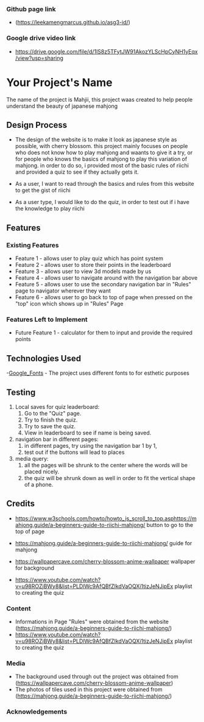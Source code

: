 ### Github page link
- (https://leekamengmarcus.github.io/asg3-id/)

### Google drive video link
- https://drive.google.com/file/d/1lS8z5TFytJW91AkozYLScHpCyNH1yEqx/view?usp=sharing

# Your Project's Name
The name of the project is Mahjii, this project waas created to help people understand the beauty of japanese mahjong

## Design Process
 
- The design of the website is to make it look as japanese style as possible, with cherry blossom. this project mainly focuses on people who does not know how to play mahjong and waants to give it a try, or for people who knows the basics of mahjong to play this variation of mahjong. in order to do so, i provided most of the basic rules of riichi and provided a quiz to see if they actually gets it.

- As a user, I want to read through the basics and rules from this website to get the gist of riichi
- As a user type, I would like to do the quiz, in order to test out if i have the knowledge to play riichi
## Features

### Existing Features
- Feature 1 - allows user to play quiz which has point system
- Feature 2 - allows user to store their points in the leaderboard
- Feature 3 - allows user to view 3d models made by us
- Feature 4 - allows user to navigate around with the navigation bar above
- Feature 5 - allows user to use the secondary navigation bar in "Rules" page to navigator wherever they want
- Feature 6 - allows user to go back to top of page when pressed on the "top" icon which shows up in "Rules" Page

### Features Left to Implement
- Future Feature 1 - calculator for them to input and provide the required points

## Technologies Used

-[Google_Fonts](https://fonts.google.com/)
    - The project uses different fonts to for esthetic purposes

## Testing

1. Local saves for quiz leaderboard:
    1. Go to the "Quiz" page.
    2. Try to finish the quiz.
    3. Try to save the quiz.
    4. View in leaderboard to see if name is being saved.
2. navigation bar in different pages:
    1. in different pages, try using the navigation bar 1 by 1,
    2. test out if the buttons will lead to places
3. media query:
    1. all the pages will be shrunk to the center where the words will be placed nicely.
    2. the quiz will be shrunk down as well in order to fit the vertical shape of a phone.

## Credits
- https://www.w3schools.com/howto/howto_js_scroll_to_top.asphttps://mahjong.guide/a-beginners-guide-to-riichi-mahjong/
    button to go to the top of page

- https://mahjong.guide/a-beginners-guide-to-riichi-mahjong/
    guide for mahjong

- https://wallpapercave.com/cherry-blossom-anime-wallpaper
    wallpaper for background

- https://www.youtube.com/watch?v=u98ROZjBWy8&list=PLDlWc9AfQBfZIkdVaOQXi1tizJeNJipEx
    playlist to creating the quiz

### Content
- Informations in Page "Rules" were obtained from the website (https://mahjong.guide/a-beginners-guide-to-riichi-mahjong/)
- https://www.youtube.com/watch?v=u98ROZjBWy8&list=PLDlWc9AfQBfZIkdVaOQXi1tizJeNJipEx
    playlist to creating the quiz
    
### Media
- The background used through out the project was obtained from (https://wallpapercave.com/cherry-blossom-anime-wallpaper)
- The photos of tiles used in this project were obtained from (https://mahjong.guide/a-beginners-guide-to-riichi-mahjong/)

### Acknowledgements

